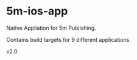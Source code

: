 5m-ios-app
==========

Native Appliation for 5m Publishing.

Contains build targets for 9 different applications.

v2.0

